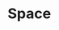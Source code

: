 # Space

<!-- ### zh-CN

一个按钮组件

<basic></basic>
## zh-CN

一个按钮组件

<basic></basic>
## zh-CN

一个按钮组件

<basic></basic>
## zh-CN

一个按钮组件

<basic></basic>
## zh-CN

一个按钮组件

<basic></basic>
## zh-CN

一个按钮组件

<basic></basic> -->